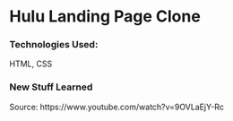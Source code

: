 # Hulu Landing Page Clone

<h3>Technologies Used: </h3>
<p>HTML, CSS</p>

<h3>New Stuff Learned</h3>
<p></p>
<p>Source: https://www.youtube.com/watch?v=9OVLaEjY-Rc</p>

